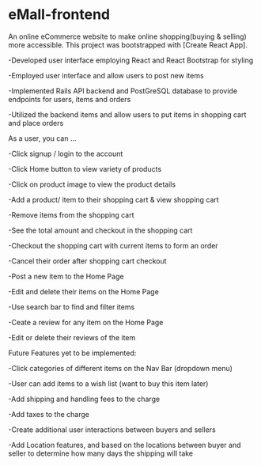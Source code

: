 # eMall-frontend

An online eCommerce website to make online shopping(buying & selling) more accessible. This project was bootstrapped with [Create React App].

-Developed user interface employing React and React Bootstrap for styling 

-Employed user interface and allow users to post new items

-Implemented Rails API backend and PostGreSQL database to provide endpoints for users, items and orders

-Utilized the backend items and allow users to put items in shopping cart and place orders


As a user, you can …

  -Click signup / login to the account

  -Click Home button to view variety of products

  -Click on product image to view the product details

  -Add a product/ item to their shopping cart & view shopping cart

  -Remove items from the shopping cart

  -See the total amount and checkout in the shopping cart

  -Checkout the shopping cart with current items to form an order

  -Cancel their order after shopping cart checkout

  -Post a new item to the Home Page

  -Edit and delete their items on the Home Page

  -Use search bar to find and filter items

  -Ceate a review for any item on the Home Page

  -Edit or delete their reviews of the item



Future Features yet to be implemented: 

  -Click categories of different items on the Nav Bar (dropdown menu)

  -User can add items to a wish list (want to buy this item later)

  -Add shipping and handling fees to the charge

  -Add taxes to the charge

  -Create additional user interactions between buyers and sellers

  -Add Location features, and based on the locations between buyer and seller to determine how many days the shipping will take




